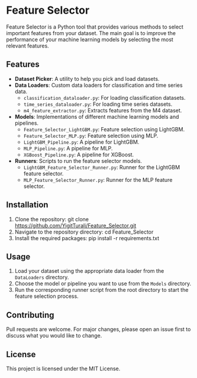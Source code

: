 # Feature Selector

Feature Selector is a Python tool that provides various methods to select important features from your dataset. The main goal is to improve the performance of your machine learning models by selecting the most relevant features.

## Features

- **Dataset Picker**: A utility to help you pick and load datasets.
- **Data Loaders**: Custom data loaders for classification and time series data.
  - `classification_dataloader.py`: For loading classification datasets.
  - `time_series_dataloader.py`: For loading time series datasets.
  - `m4_feature_extractor.py`: Extracts features from the M4 dataset.
- **Models**: Implementations of different machine learning models and pipelines.
  - `Feature_Selector_LightGBM.py`: Feature selection using LightGBM.
  - `Feature_Selector_MLP.py`: Feature selection using MLP.
  - `LightGBM_Pipeline.py`: A pipeline for LightGBM.
  - `MLP_Pipeline.py`: A pipeline for MLP.
  - `XGBoost_Pipeline.py`: A pipeline for XGBoost.
- **Runners**: Scripts to run the feature selector models.
  - `LightGBM_Feature_Selector_Runner.py`: Runner for the LightGBM feature selector.
  - `MLP_Feature_Selector_Runner.py`: Runner for the MLP feature selector.

## Installation

1. Clone the repository:
git clone https://github.com/YigitTurali/Feature_Selector.git
2. Navigate to the repository directory:
cd Feature_Selector
3. Install the required packages:
pip install -r requirements.txt

## Usage

1. Load your dataset using the appropriate data loader from the `DataLoaders` directory.
2. Choose the model or pipeline you want to use from the `Models` directory.
3. Run the corresponding runner script from the root directory to start the feature selection process.

## Contributing

Pull requests are welcome. For major changes, please open an issue first to discuss what you would like to change.

## License

This project is licensed under the MIT License.
